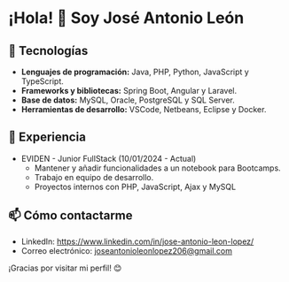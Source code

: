 # ¡Hola! 👋 Soy José Antonio León

## 🚀 Tecnologías

- **Lenguajes de programación:** Java, PHP, Python, JavaScript y TypeScript.
- **Frameworks y bibliotecas:** Spring Boot, Angular y Laravel.
- **Base de datos:** MySQL, Oracle, PostgreSQL y SQL Server.
- **Herramientas de desarrollo:** VSCode, Netbeans, Eclipse y Docker.

## 💼 Experiencia

- EVIDEN - Junior FullStack (10/01/2024 - Actual)
  - Mantener y añadir funcionalidades a un notebook para Bootcamps.
  - Trabajo en equipo de desarrollo.
  - Proyectos internos con PHP, JavaScript, Ajax y MySQL

## 📫 Cómo contactarme

- LinkedIn: https://www.linkedin.com/in/jose-antonio-leon-lopez/
- Correo electrónico: joseantonioleonlopez206@gmail.com

¡Gracias por visitar mi perfil! 😊

